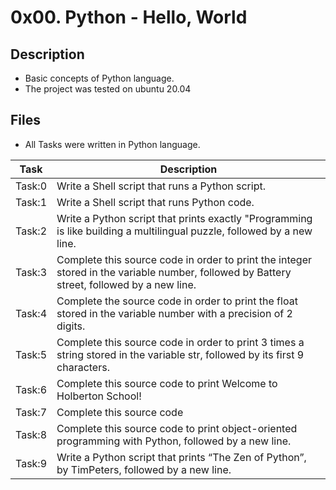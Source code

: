 # 0x00. Python - Hello, World

## Description
- Basic concepts of Python language.
- The project was tested on ubuntu 20.04

## Files
- All Tasks were written in Python language.

| Task | Description |
| ---- | ----------- |
| Task:0 | Write a Shell script that runs a Python script. |
| Task:1 | Write a Shell script that runs Python code. |
| Task:2 | Write a Python script that prints exactly "Programming is like building a multilingual puzzle, followed by a new line. |
| Task:3 | Complete this source code in order to print the integer stored in the variable number, followed by Battery street, followed by a new line. |
| Task:4 | Complete the source code in order to print the float stored in the variable number with a precision of 2 digits. |
| Task:5 | Complete this source code in order to print 3 times a string stored in the variable str, followed by its first 9 characters. |
| Task:6 | Complete this source code to print Welcome to Holberton School! | 
| Task:7 | Complete this source code |
| Task:8 | Complete this source code to print object-oriented programming with Python, followed by a new line. |
| Task:9 | Write a Python script that prints “The Zen of Python”, by TimPeters, followed by a new line. |
